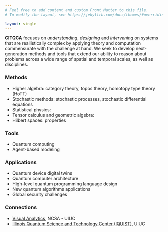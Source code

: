 ```yaml
---
# Feel free to add content and custom Front Matter to this file.
# To modify the layout, see https://jekyllrb.com/docs/themes/#overriding-theme-defaults

layout: single
---
```


**CITQCA** focuses on *understanding*, *designing* and *intervening* on systems that are reallistically complex by applying theory and computation commensurate with the challenge at hand. We seek to develop next-generation methods and tools that extend our ability to reason about problems across a wide range of spatial and temporal scales, as well as disciplines.

### Methods

* Higher algebra: category theory, topos theory, homotopy type theory (HoTT)
* Stochastic methods: stochastic processes, stochastic differential equations
* Statistical physics: 
* Tensor calculus and geometric algebra:
* Hilbert spaces: properties

### Tools

* Quantum computing
* Agent-based modeling

### Applications

* Quantum device digital twins
* Quantum computer architecture
* High-level quantum programming language design
* New quantum algorithms applications
* Global security challenges

### Connections

* [Visual Analytics](https://www.visualanalytics.ncsa.illinois.edu/), NCSA - UIUC
* [Illinois Quantum Science and Technology Center (IQUIST)](https://iquist.illinois.edu), UIUC